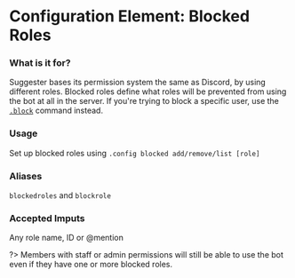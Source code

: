 # Configuration Element: Blocked Roles

### What is it for?
Suggester bases its permission system the same as Discord, by using different roles. Blocked roles define what roles will be prevented from using the bot at all in the server. If you're trying to block a specific user, use the [`.block`](staff/block.md) command instead.

### Usage
Set up blocked roles using `.config blocked add/remove/list [role]`

### Aliases
`blockedroles` and `blockrole`

### Accepted Imputs
Any role name, ID or @mention

?> Members with staff or admin permissions will still be able to use the bot even if they have one or more blocked roles.
